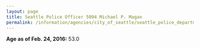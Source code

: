 ```yaml
---
layout: page
title: Seattle Police Officer 5094 Michael P. Magan
permalink: /information/agencies/city_of_seattle/seattle_police_department/copbook/5094/
---
```


**Age as of Feb. 24, 2016:** 53.0
